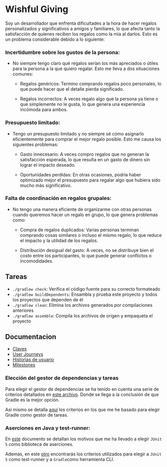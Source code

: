 # Wishful Giving

Soy un desarrollador que enfrenta dificultades a la hora de hacer regalos personalizados y significativos a amigos y familiares, lo que afecta tanto la satisfacción de quienes reciben los regalos como la mía al darlos. Esto es un problema considerable debido a lo siguiente:

### Incertidumbre sobre los gustos de la persona:

- No siempre tengo claro qué regalos serían los más apreciados o útiles para la persona a la que quiero regalar. Esto me lleva a dos situaciones comunes:

  - Regalos genéricos: Termino comprando regalos poco personales, lo que puede hacer que el detalle pierda significado.

  - Regalos incorrectos: A veces regalo algo que la persona ya tiene o que simplemente no le gusta, lo que genera una experiencia incómoda para ambos.

### Presupuesto limitado:

- Tengo un presupuesto limitado y no siempre sé cómo asignarlo eficientemente para comprar el mejor regalo posible. Esto me causa los siguientes problemas:

  - Gasto innecesario: A veces compro regalos que no generan la satisfacción esperada, lo que resulta en un gasto de dinero sin lograr el impacto deseado.

  - Oportunidades perdidas: En otras ocasiones, podría haber optimizado mejor el presupuesto para regalar algo que hubiera sido mucho más significativo.

### Falta de coordinación en regalos grupales:

- No tengo una manera eficiente de organizarme con otras personas cuando queremos hacer un regalo en grupo, lo que genera problemas como:

  - Compra de regalos duplicados: Varias personas terminan comprando cosas similares o incluso el mismo regalo, lo que reduce el impacto y la utilidad de los regalos.

  - Distribución desigual del gasto: A veces, no se distribuye bien el costo entre los participantes, lo que puede generar conflictos o incomodidades.

## Tareas

- `./gradlew check`: Verifica el código fuente para su correcto formateado
- `./gradlew buildDependents`: Ensambla y prueba este proyecto y todos los proyectos que dependen de él
- `./gradlew clean`: Elimina los archivos generados por compilaciones anteriores
- `./gradlew assemble`: Compila los archivos de origen y empaqueta el proyecto

## Documentacion

- [Claves](screenshots/clavesGithub.png)
- [User Journeys](docs/user_journeys.md)
- [Historias de usuario](docs/user_stories.md)
- [Milestones](docs/milestone.md)

### Elección del gestor de dependencias y tareas

Para elegir el gestor de dependencias se ha tenido en cuenta una serie de criterios detallados en [este archivo](docs/gestor_dependencias.md). Donde se llega a la conclusión de que Gradle es la mejor opción.

Así mismo se detalla [aquí](docs/gestor_tareas.md) los criterios en los que me he basado para elegir Gradle como gestor de tareas.

### Aserciones en Java y test-runner:

En [este](docs/testing_aserciones.md) documento se detallan los motivos que me ha llevado a elegir `JUnit 5` como biblioteca de aserciones. 

Además, en este [otro](docs/testing_testrunner.md) encontrarás los criterios utilizados para elegir a `JUnit 5` como test-runner y a `Gradle`como herramienta CLI.

